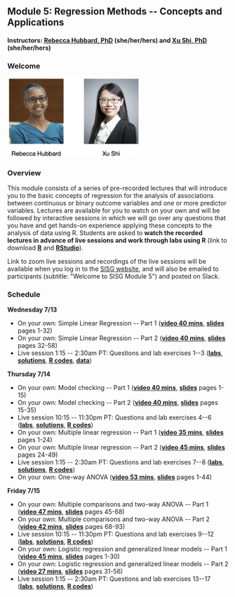 ## Module 5: Regression Methods -- Concepts and Applications 
#### Instructors: [Rebecca Hubbard, PhD](https://www.med.upenn.edu/ehr-stats) (she/her/hers) and [Xu Shi, PhD](https://www.xuritashi.com) (she/her/hers)

### Welcome
[<img src="welcome.png" height="60%" width="60%">](https://youtu.be/pVWQI6F2TpA)

### Overview
This module consists of a series of pre-recorded lectures that will introduce you to the basic concepts of regression for the analysis of associations between continuous or binary outcome variables and one or more predictor variables. Lectures are available for you to watch on your own and will be followed by interactive sessions in which we will go over any questions that you have and get hands-on experience applying these concepts to the analysis of data using R. Students are asked to **watch the recorded lectures in advance of live sessions and work through labs using R** (link to download **[R](https://cran.r-project.org/)** and **[RStudio](https://rstudio.com/products/rstudio/download/#download)**).

Link to zoom live sessions and recordings of the live sessions will be available when you log in to the [SISG website](https://si.biostat.washington.edu/suminst/SISG2022/modules/SM2105), and will also be emailed to participants (subtitle: "Welcome to SISG Module 5") and posted on Slack. 

### Schedule

**Wednesday 7/13**
* On your own: Simple Linear Regression -- Part 1 (**[video 40 mins](https://youtu.be/Hrbx_6zkxzw)**, **[slides](/slides/1_SimpleLinearRegression.pdf)** pages 1-32)
* On your own: Simple Linear Regression -- Part 2 (**[video 40 mins](https://youtu.be/vqfW5-ts9_U)**, **[slides](/slides/1_SimpleLinearRegression.pdf)** pages 32-58)
* Live session 1:15 -- 2:30am PT: Questions and lab exercises 1--3  (**[labs](/labs/2022_SISG_5_Labs.html)**, **[solutions](/labs/2022_SISG_5_Labs_Solutions.html)**, **[R codes](/labs/2022_SISG_5_Labs_Code.R)**, **[data](/data/SISG-Data-cholesterol.csv)**)

**Thursday 7/14**
* On your own: Model checking -- Part 1 (**[video 40 mins](https://youtu.be/ijHe7pmkcIQ)**, **[slides](/slides/2_ModelChecking.pdf)** pages 1-15)
* On your own: Model checking -- Part 2 (**[video 40 mins](https://youtu.be/-lV2ggV6twA)**, **[slides](/slides/2_ModelChecking.pdf)** pages 15-35)
* Live session 10:15 -- 11:30pm PT: Questions and lab exercises 4--6  (**[labs](/labs/2022_SISG_5_Labs.html)**, **[solutions](/labs/2022_SISG_5_Labs_Solutions.html)**, **[R codes](/labs/2022_SISG_5_Labs_Code.R)**)
* On your own: Multiple linear regression -- Part 1 (**[video 35 mins](https://youtu.be/slc_HqJmZr8)**, **[slides](/slides/3_MultipleLinearRegression.pdf)** pages 1-24)
* On your own: Multiple linear regression -- Part 2 (**[video 45 mins](https://youtu.be/glVDPDq89XI)**, **[slides](/slides/3_MultipleLinearRegression.pdf)** pages 24-49)
* Live session 1:15 -- 2:30am PT: Questions and lab exercises 7--8  (**[labs](/labs/2022_SISG_5_Labs.html)**, **[solutions](/labs/2022_SISG_5_Labs_Solutions.html)**, **[R codes](/labs/2022_SISG_5_Labs_Code.R)**)
* On your own: One-way ANOVA (**[video 53 mins]( https://youtu.be/iizDxDvx5Uk)**, **[slides](/slides/4_OneWayANOVA.pdf)** pages 1-44)

**Friday 7/15**
* On your own: Multiple comparisons and two-way ANOVA -- Part 1 (**[video 47 mins](https://youtu.be/y4C8eFH8dto)**, **[slides](/slides/5_MultipleComparisons_TwoWayANOVA.pdf)** pages 45-68)
* On your own: Multiple comparisons and two-way ANOVA -- Part 2 (**[video 42 mins](https://youtu.be/4VcdwE7Olfk)**, **[slides](/slides/5_MultipleComparisons_TwoWayANOVA.pdf)** pages 68-93)
* Live session 10:15 -- 11:30pm PT: Questions and lab exercises 9--12  (**[labs](/labs/2022_SISG_5_Labs.html)**, **[solutions](/labs/2022_SISG_5_Labs_Solutions.html)**, **[R codes](/labs/2022_SISG_5_Labs_Code.R)**)
* On your own: Logistic regression and generalized linear models -- Part 1 (**[video 45 mins](https://youtu.be/h12mvtkqj3c)**, **[slides](/slides/6_LogisticRegression.pdf)** pages 1-30)
* On your own: Logistic regression and generalized linear models -- Part 2 (**[video 27 mins](https://youtu.be/0Dgu5h7MwCs)**, **[slides](/slides/6_LogisticRegression.pdf)** pages 31-56)
* Live session 1:15 -- 2:30am PT: Questions and lab exercises 13--17  (**[labs](/labs/2022_SISG_5_Labs.html)**, **[solutions](/labs/2022_SISG_5_Labs_Solutions.html)**, **[R codes](/labs/2022_SISG_5_Labs_Code.R)**)


